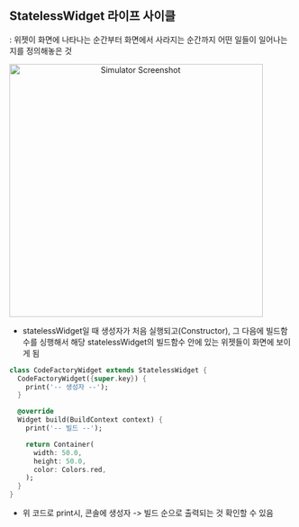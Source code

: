 ## StatelessWidget 라이프 사이클
: 위젯이 화면에 나타나는 순간부터 화면에서 사라지는 순간까지 어떤 일들이 일어나는지를 정의해놓은 것

<img src="https://github.com/user-attachments/assets/9c073dd4-3e63-43e0-866f-b69f77bd8563" width="450" alt="Simulator Screenshot" style="text-align:center;">

- statelessWidget일 때 생성자가 처음 실행되고(Constructor), 그 다음에 빌드함수를 싱행해서 해당 statelessWidget의 빌드함수 안에 있는 위젯들이 화면에 보이게 됨

```dart
class CodeFactoryWidget extends StatelessWidget {
  CodeFactoryWidget({super.key}) {
    print('-- 생성자 --');
  }

  @override
  Widget build(BuildContext context) {
    print('-- 빌드 --');

    return Container(
      width: 50.0,
      height: 50.0,
      color: Colors.red,
    );
  }
}
```
- 위 코드로 print시, 콘솔에 생성자 -> 빌드 순으로 출력되는 것 확인할 수 있음